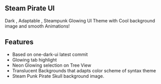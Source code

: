 ## Steam Pirate UI
Dark , Adaptable  , Steampunk Glowing UI Theme with Cool background image
and smooth Animations! 

## Features

* Based on one-dark-ui latest commit
* Glowing tab highlight
* Neon Glowing  selection on Tree View
* Translucent  Backgrounds that adapts color scheme of syntax theme
* Steam Punk Pirate Skull background image.